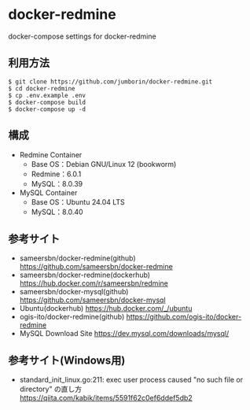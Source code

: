 # docker-redmine
docker-compose settings for docker-redmine

## 利用方法
    $ git clone https://github.com/jumborin/docker-redmine.git
    $ cd docker-redmine
    $ cp .env.example .env
    $ docker-compose build
    $ docker-compose up -d

## 構成
* Redmine Container
  * Base OS：Debian GNU/Linux 12 (bookworm)
  * Redmine：6.0.1
  * MySQL：8.0.39
* MySQL Container
  * Base OS：Ubuntu 24.04 LTS
  * MySQL：8.0.40
  
## 参考サイト
* sameersbn/docker-redmine(github)
  https://github.com/sameersbn/docker-redmine
* sameersbn/docker-redmine(dockerhub)
  https://hub.docker.com/r/sameersbn/redmine
* sameersbn/docker-mysql(github)
  https://github.com/sameersbn/docker-mysql
* Ubuntu(dockerhub)
  https://hub.docker.com/_/ubuntu
* ogis-ito/docker-redmine(github)
  https://github.com/ogis-ito/docker-redmine
* MySQL Download Site
  https://dev.mysql.com/downloads/mysql/

## 参考サイト(Windows用)
* standard_init_linux.go:211: exec user process caused "no such file or directory" の直し方
  https://qiita.com/kabik/items/5591f62c0ef6ddef5db2